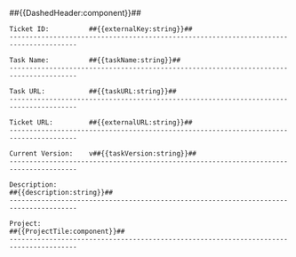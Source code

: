 ##{{DashedHeader:component}}##

    Ticket ID:          ##{{externalKey:string}}##
    ---------------------------------------------------------------------------------------

    Task Name:          ##{{taskName:string}}##
    ---------------------------------------------------------------------------------------

    Task URL:           ##{{taskURL:string}}##
    ---------------------------------------------------------------------------------------

    Ticket URL:         ##{{externalURL:string}}##
    ---------------------------------------------------------------------------------------

    Current Version:    v##{{taskVersion:string}}##
    ---------------------------------------------------------------------------------------

    Description:
    ##{{description:string}}##
    ---------------------------------------------------------------------------------------

    Project:
    ##{{ProjectTile:component}}##
    ---------------------------------------------------------------------------------------
